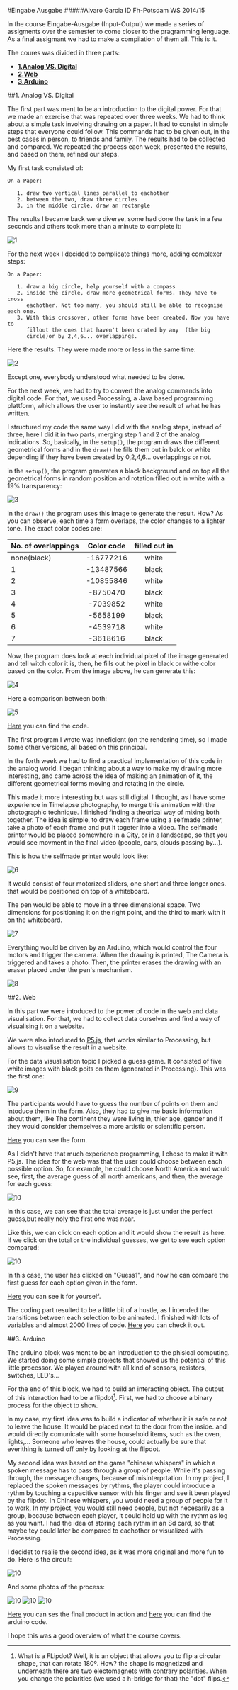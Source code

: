#Eingabe Ausgabe
#####Alvaro Garcia ID Fh-Potsdam WS 2014/15

In the course Eingabe-Ausgabe (Input-Output) we made a series of assigments over the semester to come closer to the pragramming lenguage. As a final assigmant we had to make a compilation of them all. This is it.

The coures was divided in three parts:

* [**1.Analog VS. Digital**](#analogvsdigital)
* [**2.Web**](#web)
* [**3.Arduino**](#arduino)

##<a name ="analogvsdigital"></a>1. Analog VS. Digital

The first part was ment to be an introduction to the digital power. For that we made an exercise that was repeated over three weeks. We had to think about a simple task involving drawing on a paper. It had to consist in simple steps that everyone could follow. This commands had to be given out, in the best cases in person, to friends and family. The results had to be collected and compared. We repeated the process each week, presented the results, and based on them, refined our steps.

My first task consisted of:

```
On a Paper: 
   
   1. draw two vertical lines parallel to eachother
   2. between the two, draw three circles
   3. in the middle circle, draw an rectangle
```
  
  The results I became back were diverse, some had done the task in a few seconds and others took more than a minute to complete it:
  
![1](http://i.imgur.com/QKQHPBJ.png?1)

For the next week I decided to complicate things more, adding complexer steps:

```
On a Paper: 
   
   1. draw a big circle, help yourself with a compass
   2. inside the circle, draw more geometrical forms. They have to cross 
      eachother. Not too many, you should still be able to recognise each one. 
   3. With this crossover, other forms have been created. Now you have to
      fillout the ones that haven't been crated by any  (the big
      circle)or by 2,4,6... overlappings.
```

Here the results. They were made more or less in the same time:

![2](http://i.imgur.com/vxsHUAt.jpg?1)


Except one, everybody understood what needed to be done.

For the next week, we had to try to convert the analog commands into digital code. For that, we used Processing, a Java based programming plattform, which allows the user to instantly see the result of what he has written. 

I structured my code the same way I did with the analog steps, instead of three, here I did it in two parts, merging step 1 and 2 of the analog indications.
So, basically, in the `setup()`, the program draws the different geometrical forms and in the `draw()` he fills them out in balck or white depending if they have been created by 0,2,4,6... overlappings or not.

in the `setup()`, the program generates a black background and on top  all the geometrical forms in random position  and rotation filled out in white with a 19% transparency:

![3](http://i.imgur.com/j6DAQ6x.png?1)

in the `draw()` the program uses this image to generate the result. How? As you can observe, each time a form overlaps, the color changes to a lighter tone. The exact color codes are:

| No. of overlappings | Color code  | filled out in |
|:------------- |:---------------:| :---------------: |
|none(black)| -16777216 | white |
| 1     |  -13487566 | black
| 2 | -10855846 | white |
| 3  | -8750470  | black
|4 |-7039852| white |
| 5| -5658199 | black
| 6| -4539718 | white |
| 7 | -3618616 | black

Now, the program does look at each individual pixel of the image generated and tell witch color it is, then, he fills out he pixel in black or withe color based on  the color. From the image above, he can generate this:

![4](http://i.imgur.com/3vStZqw.png?1)

Here a comparison between both:

![5](http://i.imgur.com/SlTovX3.png?1)
 
 
  [Here][link1] you can find the code.

 The first program I wrote was inneficient (on the rendering time), so I made some other versions, all based on this  principal. 
 
 In the forth week we had to find a practical implementation of this code in the analog world. I began thinking about a way to make my drawing more interesting, and came across the idea of making an animation of it, the different geometrical forms moving and rotating in the circle. 
 
This made it more interesting but was still digital. I thought, as I have some experience in Timelapse photography, to merge this animation with the photographic technique. I finished finding a theorical way of mixing both together. The idea is simple, to draw each frame using a selfmade printer, take a photo of each frame and put it togeter into a video. The selfmade printer would be placed somewhere in a City, or in a landscape, so that you would see movment in the final video (people, cars, clouds passing by...).
 
 
 This is how the selfmade printer would look like:
 
 ![6](http://i.imgur.com/yvS02aE.png)
 
It would consist of four motorized sliders, one short and three longer ones. that would be positioned on top of a whiteboard. 

The pen would be able to move in a three dimensional space. Two dimensions for positioning it on the right point, and the third to mark with it on the whiteboard.
  
 ![7](http://i.imgur.com/wPF2uru.png)
 
 Everything would be driven by an Arduino, which would control the four motors and trigger the camera. When the drawing is printed, The Camera is triggered and takes a photo. Then, the printer erases the drawing with an eraser placed under the pen's mechanism.
 
 ![8](http://i.imgur.com/vt8KJE7.png?1)
 
 
 

##<a name ="web"></a>2. Web

In this part we were intoduced to the power of code in the web and data visualisation. For that, we had to collect data ourselves and find a way of  visualising it on a website. 

We were also intoduced to [P5.js](http://p5js.org), that works similar to Processing, but allows to visualise the result in a website.

For the data visualisation topic I picked a guess game. It consisted of five white images with black poits on them (generated in Processing). This was the first one:

![9](http://i.imgur.com/Tty1ZvR.jpg?1)

The participants would have to guess the number of points on them and intoduce them in the form. Also, they had to give me basic information about them, like The continent they were living in, thier age, gender and if they would consider themselves a more artistic or scientific person.

[Here][link2] you can see the form.

As I didn't have that much experience programming, I chose to make it with P5.js. The idea for the web was that the user could choose between each possible option. So, for example, he could choose North America and would see, first, the average guess of all north americans, and then, the average for each guess:

![10](http://i.imgur.com/MVvf4rK.png)

In this case, we can see that the total average is just under the perfect guess,but really noly the first one was near.

Like this, we can click on each option and it would show the result as here. If we click on the total or the individual guesses, we get to see each option compared:

![10](http://i.imgur.com/T6Ls94c.png)

In this case, the user has clicked on "Guess1", and now he can compare the first guess for each option given in the form.

[Here][link3] you can see it for yourself.

The coding part resulted to be a little bit of a hustle, as I intended the transitions between each selection to be animated.
I finished with lots of variables and almost 2000 lines of code. [Here][link4] you can check it out.



##<a name ="arduino"></a>3. Arduino

The arduino block was ment to be an introduction to the phisical computing. We started doing some simple projects that showed us the potential of this little processor.
We played around with all kind of sensors, resistors, switches, LED's...

For the end of this block, we had to build an interacting object. The output of this interaction had to be a flipdot[^flipdot]. First, we had to choose a binary process for the object to show. 

In my case, my first idea was to build a indicator of whether it is safe or not to leave the house. It would be placed next to the door from the inside.
and would directly comunicate with some household items, such as the oven, lights,... Someone who leaves the house, could actually be sure that everithing is turned off only by looking at the flipdot. 

My second idea was based on the game "chinese whispers" in which a spoken message has to pass through a group of people. While it's passing through, the message changes, because of misinterprtation.
In my project, I replaced the spoken messages by rythms, the player could introduce a rythm by touching a capacitive sensor with his finger and see it been played by the flipdot. In Chinese whispers, you would need a group of people for it to work, In my project, you would still need people, but not necesarily as a group, because between each player, it could hold up with the rythm as log as you want. I had the idea of storing each rythm in an Sd card, so that maybe tey could later be compared to eachother or visualized with Processing.

I decidet to realie the second idea, as it was more original and more fun to do.
Here is the circuit:

![10](http://i.imgur.com/aYH1kDb.png)

And some photos of the process:

![10](http://i.imgur.com/BJA2bXx.jpg)
![10](http://i.imgur.com/GkKHdmk.jpg)
![10](http://i.imgur.com/rn0b2Dt.jpg)

[Here][link5] you can ses the final product in action and [here][link6] you can find the arduino code.

I hope this was a good overview of what the course covers.



[link1]: https://github.com/varusgarcia/Input-Output/blob/master/Algorythm/Algorythm.pde
[link2]: https://docs.google.com/forms/d/1PAwjxJQz2l65CJPxiWn2zA7Dtr0jKwkhc1Q2Oo37FoQ/edit
[link3]: https://varusgarcia.github.io
[link4]: https://github.com/varusgarcia/Input-Output/tree/master/Crowdsourcing
[link5]: https://vimeo.com/123615966
[link6]: https://github.com/varusgarcia/Input-Output/blob/master/Arduino/Arduino_code.ino

[^flipdot]: What is a FLipdot? Well, it is an object that allows you to flip a circular shape, that can rotate 180º. How? the shape is magnetized and underneath there are two electomagnets with contrary polarities. When you change the  polarities (we used a h-bridge for that) the "dot" flips.
